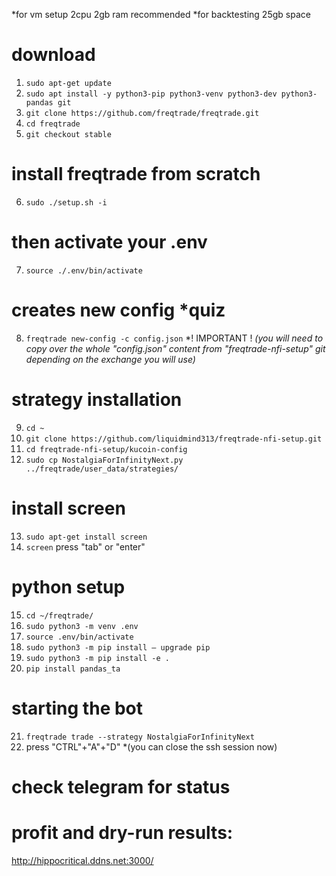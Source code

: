 *for vm setup 2cpu 2gb ram recommended 
*for backtesting 25gb space


# download
1. ```sudo apt-get update```
2. ```sudo apt install -y python3-pip python3-venv python3-dev python3-pandas git```
3. ```git clone https://github.com/freqtrade/freqtrade.git```
4. ```cd freqtrade```
5. ```git checkout stable```

# install freqtrade from scratch
6. ```sudo ./setup.sh -i```

# then activate your .env
7. ```source ./.env/bin/activate```

# creates new config *quiz
8. ```freqtrade new-config -c config.json```
*! IMPORTANT !
*(you will need to copy over the whole "config.json" content from "freqtrade-nfi-setup" git depending on the exchange you will use)*

# strategy installation
9. ```cd ~```
10. ```git clone https://github.com/liquidmind313/freqtrade-nfi-setup.git```
11. ```cd freqtrade-nfi-setup/kucoin-config```
12. ```sudo cp NostalgiaForInfinityNext.py ../freqtrade/user_data/strategies/```

# install screen
13. ```sudo apt-get install screen```
14. ```screen```
press "tab" or "enter"

# python setup
15. ```cd ~/freqtrade/```
16. ```sudo python3 -m venv .env```
17. ```source .env/bin/activate```
18. ```sudo python3 -m pip install — upgrade pip```
19. ```sudo python3 -m pip install -e .```
20. ```pip install pandas_ta```

# starting the bot
21. ```freqtrade trade --strategy NostalgiaForInfinityNext```
22. press "CTRL"+"A"+"D"
*(you can close the ssh session now)

# check telegram for status

# profit and dry-run results:
http://hippocritical.ddns.net:3000/
